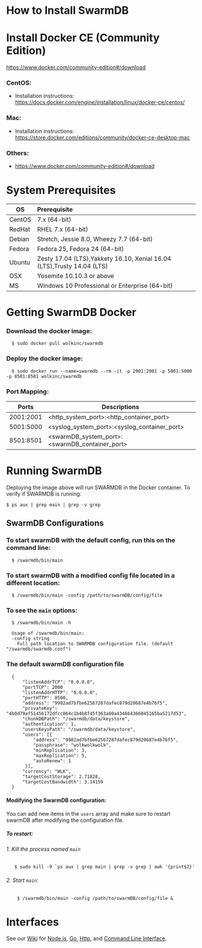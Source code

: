 


# How to Install SwarmDB

# Install Docker CE (Community Edition)
https://www.docker.com/community-edition#/download

### CentOS:
  - Installation instructions: https://docs.docker.com/engine/installation/linux/docker-ce/centos/

### Mac:
  - Installation instructions: https://store.docker.com/editions/community/docker-ce-desktop-mac

### Others:
  - https://www.docker.com/community-edition#/download
  
# System Prerequisites

|OS| Prerequisite |
|--|:--|
|CentOS|7.x (64-bit)|
|RedHat|RHEL 7.x (64-bit)|
|Debian|Stretch, Jessie 8.0, Wheezy 7.7 (64-bit)|
|Fedora|Fedora 25, Fedora 24 (64-bit)|
|Ubuntu|Zesty 17.04 (LTS),Yakkety 16.10, Xenial 16.04 (LTS),Trusty 14.04 (LTS)|
|OSX|Yosemite 10.10.3 or above|
|MS|Windows 10 Professional or Enterprise (64-bit)|

# Getting SwarmDB Docker

### Download the docker image:

      $ sudo docker pull wolkinc/swarmdb

### Deploy the docker image:

      $ sudo docker run --name=swarmdb --rm -it -p 2001:2001 -p 5001:5000 -p 8501:8501 wolkinc/swarmdb

### Port Mapping:

| Ports | Descriptions |
|--|--|
| 2001:2001 | <http_system_port>:<http_container_port> |
| 5001:5000 |  <syslog_system_port>:<syslog_container_port> |
| 8501:8501 | <swarmDB_system_port>:<swarmDB_container_port> |

# Running SwarmDB

Deploying the image above will run SWARMDB in the Docker container. To verify if SWARMDB is running:

    $ ps aux | grep main | grep -v grep

## SwarmDB Configurations 

### To start swarmDB with the default config, run this on the command line:

      $ /swarmdb/bin/main

### To start swarmDB with a modified config file located in a different location:
        
      $ /swarmdb/bin/main -config /path/to/swarmDB/config/file

### To see the `main` options:
      
      $ /swarmdb/bin/main -h

      Usage of /swarmdb/bin/main:
      -config string
    	Full path location to SWARMDB configuration file. (default "/swarmdb/swarmdb.conf")

### The default swarmDB configuration file
    
      {
          "listenAddrTCP": "0.0.0.0",
          "portTCP": 2000
          "listenAddrHTTP": "0.0.0.0",
          "portHTTP": 8500,
          "address": "9982ad7bfbe62567287dafec879d20687e4b76f5",
          "privateKey": "4b0d79af51456172dfcc064c1b4b8f45f363a80a434664366045165ba5217d53",
          "chunkDBPath": "/swarmdb/data/keystore",
          "authentication": 1,
          "usersKeysPath": "/swarmdb/data/keystore",
          "users": [{
              "address": "9982ad7bfbe62567287dafec879d20687e4b76f5",
              "passphrase": "wolkwolkwolk",
              "minReplication": 3,
              "maxReplication": 5,
              "autoRenew": 1
           }],
          "currency": "WLK",
          "targetCostStorage": 2.71828,
          "targetCostBandwidth": 3.14159
      }
      

#### Modifying the SwarmDB configuration:
You can add new items in the `users` array and make sure to restart swarmDB after modifying the configuration file.

##### To restart:
###### 1. Kill the process named `main` 
       $ sudo kill -9 `ps aux | grep main | grep -v grep | awk '{print$2}'
      
###### 2. Start `main`:
        $ /swarmdb/bin/main -config /path/to/swarmDB/config/file &
      

#  Interfaces
See our [Wiki](https://github.com/wolktoken/swarm.wolk.com/wiki) for [Node.js](https://github.com/wolktoken/swarm.wolk.com/wiki/2.-Node.js-Interface), [Go](https://github.com/wolktoken/swarm.wolk.com/wiki/3.-Go-Interface), [Http](https://github.com/wolktoken/swarm.wolk.com/wiki/5.-HTTP-Interface), and [Command Line Interface](https://github.com/wolktoken/swarm.wolk.com/wiki/4.-CLI).
